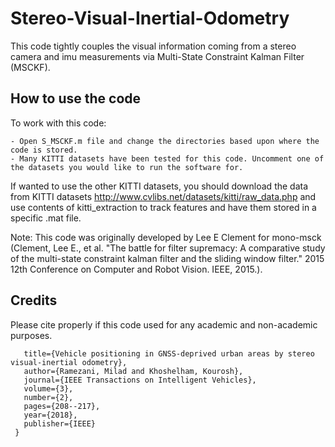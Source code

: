 # Stereo-Visual-Inertial-Odometry

This code tightly couples the visual information coming from a stereo camera and imu measurements via Multi-State Constraint Kalman Filter (MSCKF). 

## How to use the code
To work with this code:
```
- Open S_MSCKF.m file and change the directories based upon where the code is stored.
- Many KITTI datasets have been tested for this code. Uncomment one of the datasets you would like to run the software for.
```
If wanted to use the other KITTI datasets, you should download the data from KITTI datasets http://www.cvlibs.net/datasets/kitti/raw_data.php and use contents of kitti_extraction to track features and have them stored in a specific .mat file. 

Note: This code was originally developed by Lee E Clement for mono-msck (Clement, Lee E., et al. "The battle for filter supremacy: A comparative study of the multi-state constraint kalman filter and the sliding window filter." 2015 12th Conference on Computer and Robot Vision. IEEE, 2015.). 

## Credits
Please cite properly if this code used for any academic and non-academic purposes.

```@article{ramezani2018vehicle,
   title={Vehicle positioning in GNSS-deprived urban areas by stereo visual-inertial odometry},
   author={Ramezani, Milad and Khoshelham, Kourosh},
   journal={IEEE Transactions on Intelligent Vehicles},
   volume={3},
   number={2},
   pages={208--217},
   year={2018},
   publisher={IEEE}
 }

